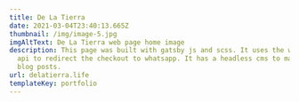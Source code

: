 ```yaml
---
title: De La Tierra
date: 2021-03-04T23:40:13.665Z
thumbnail: /img/image-5.jpg
imgAltText: De La Tierra web page home image
description: This page was built with gatsby js and scss. It uses the whtasapp
  api to redirect the checkout to whatsapp. It has a headless cms to manage the
  blog posts.
url: delatierra.life
templateKey: portfolio
---
```

